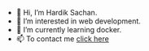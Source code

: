- 👋 Hi, I’m Hardik Sachan.
- 👀 I’m interested in web development.
- 🌱 I’m currently learning docker.
- 📫 To contact me [click here](https://hardiksachan.netlify.app/)

<!---
Hardik5862/Hardik5862 is a ✨ special ✨ repository because its `README.md` (this file) appears on your GitHub profile.
You can click the Preview link to take a look at your changes.
--->
